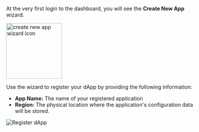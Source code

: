 At the very first login to the dashboard, you will see the **Create New App** wizard. 

<img src="/img/icons/dashboard_newappwizard.png" alt="create new app wizard icon" width="150px"></img>

Use the wizard to register your dApp by providing the following information:

* **App Name:** The name of your registered application
* **Region:** The physical location where the application's configuration data will be stored.

![Register dApp](/img/dashboard_create_newapp_screen.png)
